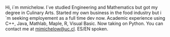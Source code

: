 Hi, i´m mmichelow. I´ve studied Engineering and Mathematics but got my degree in Culinary Arts. 
Started my own business in the food industry but i´m seeking employement as a full time dev now.
Academic experience using C++, Java, Mathlab, Maple, R, Visual Basic. Now taking on Python.
You can contact me at mimichelow@uc.cl. ES/EN spoken.

<!---
mimichelow/mimichelow is a ✨ special ✨ repository because its `README.md` (this file) appears on your GitHub profile.
You can click the Preview link to take a look at your changes.
--->
